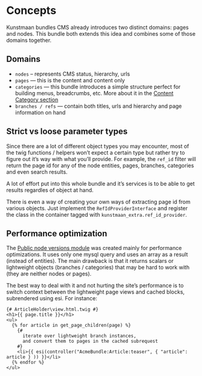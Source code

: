 # Concepts

Kunstmaan bundles CMS already introduces two distinct domains: pages and nodes. This bundle both extends this idea and combines some of those domains together.

## Domains

 * `nodes` – represents CMS status, hierarchy, urls
 * `pages` — this is the content and content only
 * `categories` — this bundle introduces a simple structure perfect for building menus, breadcrumbs, etc. More about it in the [Content Category section](content-category.md)
 * `branches / refs` — contain both titles, urls and hierarchy and page information on hand

## Strict vs loose parameter types

Since there are a lot of different object types you may encounter, most of the twig functions / helpers won’t expect a certain type but rather try to figure out it’s way with what you’ll provide. For example, the `ref_id` filter will return the page id for any of the node entities, pages, branches, categories and even search results. 

A lot of effort put into this whole bundle and it’s services is to be able to get results regardles of object at hand. 

There is even a way of creating your own ways of extracting page id from various objects. Just implement the `RefIdProviderInterface` and register the class in the container tagged with `kunstmaan_extra.ref_id_provider`.

## Performance optimization

The [Public node versions module](public-node-versions.md) was created mainly for performance optimizations. It uses only one mysql query and uses an array as a result (instead of entities). The main drawback is that it returns scalars or lightweight objects (branches / categories) that may be hard to work with (they are neither nodes or pages).

The best way to deal with it and not hurting the site’s performance is to switch context between the lightweight page views and cached blocks, subrendered using esi. For instance:

```twig
{# ArticleHolder\view.html.twig #}
<h1>{{ page.title }}</h1>
<ul>
  {% for article in get_page_children(page) %}
    {#
      iterate over lightweight branch instances,
      and convert them to pages in the cached subrequest
    #}
  	<li>{{ esi(controller("AcmeBundle:Article:teaser", { "article": article } )) }}</li>
  {% endfor %}
</ul>
```

